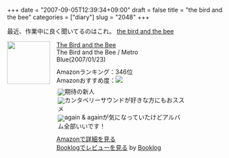 +++
date = "2007-09-05T12:39:34+09:00"
draft = false
title = "the bird and the bee"
categories = ["diary"]
slug = "2048"
+++

最近、作業中に良く聞いてるのはこれ。
<a href="http://www.emimusic.jp/thebirdandthebee/" target="_blank">the bird and the bee</a>
<div class="booklog-all" style="margin-bottom:10px;"><div class="booklog-img" style="float:left; margin-right:15px;"><a href="http://www.amazon.co.jp/gp/product/B000LV63SG%3ftag=ieiriblog-22%26link_code=xm2%26camp=2025" target="_blank"><img src="http://ec1.images-amazon.com/images/I/21-0CwKr-ZL.jpg"  class="booklog-imgsrc" style="border:0px; width:100px"></a><br></div><div class="booklog-data" style="float:left; width:300px;"><div class="booklog-title"><a href="http://www.amazon.co.jp/gp/product/B000LV63SG%3ftag=ieiriblog-22%26link_code=xm2%26camp=2025" target="_blank">The Bird and the Bee</a></div><div class="booklog-pub">The Bird and the Bee / Metro Blue(2007/01/23)</div><div class="booklog-info" style="margin-top:10px;">Amazonランキング：346位<br>Amazonおすすめ度：<img src="http://booklog.jp/img/5.gif"><br><div class="booklog-review" style="margin-top:6px; padding-left:3px;"><img src="http://booklog.jp/img/5.gif" align="absmiddle">期待の新人<br><img src="http://booklog.jp/img/4.gif" align="absmiddle">カンタベリーサウンドが好きな方にもおススメ<br><img src="http://booklog.jp/img/5.gif" align="absmiddle">again & againが気になっていたけどアルバム全部いいです！<br></div></div><div class="booklog-link" style="margin-top:10px;"><a href="http://www.amazon.co.jp/gp/product/B000LV63SG%3ftag=ieiriblog-22%26link_code=xm2%26camp=2025" target="_blank">Amazonで詳細を見る</a><br><a href="http://booklog.jp/asin/B000LV63SG" target="_blank">Booklogでレビューを見る</a> by <a href="http://booklog.jp" target="_blank">Booklog</a><br></div></div><br style="clear:left"></div>
